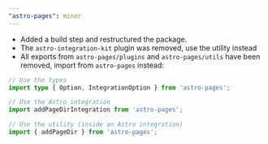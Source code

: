 ```yaml
---
"astro-pages": minor
---
```


- Added a build step and restructured the package.
- The `astro-integration-kit` plugin was removed, use the utility instead
- All exports from `astro-pages/plugins` and `astro-pages/utils` have been removed, import from `astro-pages` instead:

```ts
// Use the types
import type { Option, IntegrationOption } from 'astro-pages';

// Use the Astro integration
import addPageDirIntegration from 'astro-pages';

// Use the utility (inside an Astro integration)
import { addPageDir } from 'astro-pages';
```